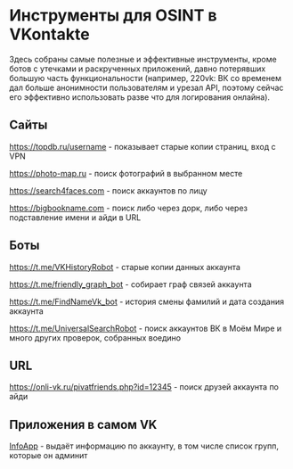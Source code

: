 # Инструменты для OSINT в VKontakte

Здесь собраны самые полезные и эффективные инструменты, кроме ботов с утечками и раскрученных
приложений, давно потерявших большую часть функциональности (например, 220vk: ВК со временем дал
больше анонимности пользователям и урезал API, поэтому сейчас его эффективно использовать разве что
для логирования онлайна).

## Сайты

https://topdb.ru/username - показывает старые копии страниц, вход с VPN

https://photo-map.ru - поиск фотографий в выбранном месте

https://search4faces.com - поиск аккаунтов по лицу

https://bigbookname.com - поиск либо через дорк, либо через подставление имени и айди в URL


## Боты

https://t.me/VKHistoryRobot - старые копии данных аккаунта

https://t.me/friendly_graph_bot - собирает граф связей аккаунта

https://t.me/FindNameVk_bot - история смены фамилий и дата создания аккаунта

https://t.me/UniversalSearchRobot - поиск аккаунтов ВК в Моём Мире и много других проверок, собранных воедино

## URL

https://onli-vk.ru/pivatfriends.php?id=12345 - поиск друзей аккаунта по айди

## Приложения в самом VK

[InfoApp](https://vk.com/app7183114) - выдаёт информацию по аккаунту, в том числе список групп, которые он админит
